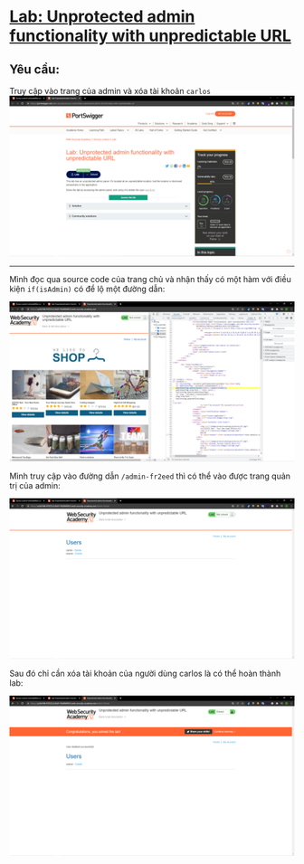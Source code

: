 # [Lab: Unprotected admin functionality with unpredictable URL](https://portswigger.net/web-security/access-control/lab-unprotected-admin-functionality-with-unpredictable-url)

## Yêu cầu:

Truy cập vào trang của admin và xóa tài khoản `carlos`
![](1.png)

---

Mình đọc qua source code của trang chủ và nhận thấy có một hàm với điều kiện `if(isAdmin)` có để lộ một đường dẫn:

![](2.png)

Mình truy cập vào đường dẫn `/admin-fr2eed` thì có thể vào được trang quản trị của admin:

![](3.png)

Sau đó chỉ cần xóa tài khoản của người dùng carlos là có thể hoàn thành lab:

![](4.png)
